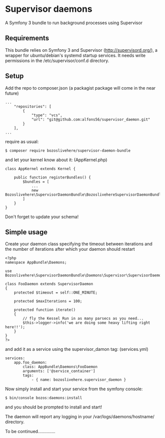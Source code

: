 Supervisor daemons
===

A Symfony 3 bundle to run background processes using Supervisor

Requirements
---
This bundle relies on Symfony 3 and Supervisor (http://supervisord.org/), a wrapper for ubuntu/debian's systemd startup services.
It needs write permissions in the /etc/supervisor/conf.d directory.

Setup
---
Add the repo to composer.json (a packagist package will come in the near future)
```
...
    "repositories": [
        {
            "type": "vcs",
            "url": "git@github.com:alfons56/supervisor_daemon.git"
        }
    ],
...
```
require as usual:
```
$ composer require bozoslivehere/supervisor-daemon-bundle
```
and let your kernel know about it:
(AppKernel.php)
```
class AppKernel extends Kernel {

    public function registerBundles() {
        $bundles = [
            ...
            new Bozoslivehere\SupervisorDaemonBundle\BozoslivehereSupervisorDaemonBundle(),
        ]
    }
}
```
Don't forget to update your schema!


Simple usage
---
Create your daemon class specifying the timeout between iterations and the number of iterations 
after which your daemon should restart
```
<?php
namespace AppBundle\Daemons;

use Bozoslivehere\SupervisorDaemonBundle\Daemons\Supervisor\SupervisorDaemon;

class FooDaemon extends SupervisorDaemon
{
    protected $timeout = self::ONE_MINUTE;

    protected $maxIterations = 100;

    protected function iterate()
    {
        // fly the Kessel Run in as many parsecs as you need...
        $this->logger->info('we are doing some heavy lifting right here!!');
    }
}
?>
```

and add it as a service using the supervisor_damon tag:
(services.yml)
```
services:
    app.foo_daemon:
        class: AppBundle\Daemons\FooDaemon
        arguments: ['@service_container']
        tags:
            - { name: bozoslivehere.supervisor_daemon }
```
Now simply install and start your service from the symfony console:
```
$ bin/console bozos:daemons:install
```
and you should be prompted to install and start!

The daemon will report any logging in your <project directory>/var/logs/daemons/hostname/ directory.

To be continued..............